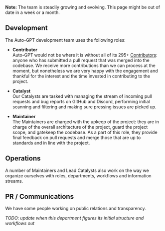 **Note:** The team is steadily growing and evolving. This page might be out of date in a week or a month.

## Development
The Auto-GPT development team uses the following roles:
* **Contributor**  
  Auto-GPT would not be where it is without all of its 295+ [Contributors]: anyone who has submitted a pull request that was merged into the codebase. We receive more contributions than we can process at the moment, but nonetheless we are very happy with the engagement and thankful for the interest and the time invested in contributing to the project.

[Contributors]: https://github.com/Significant-Gravitas/Auto-GPT/graphs/contributors

* **Catalyst**  
  Our Catalysts are tasked with managing the stream of incoming pull requests and bug reports on GitHub and Discord, performing initial scanning and filtering and making sure pressing issues are picked up.

* **Maintainer**  
  The Maintainers are charged with the upkeep of the project: they are in charge of the overall architecture of the project, guard the project scope, and gatekeep the codebase. As a part of this role, they provide final feedback on pull requests and merge those that are up to standards and in line with the project.

## Operations
A number of Maintainers and Lead Catalysts also work on the way we organize ourselves with roles, departments, workflows and information streams.

## PR / Communications
We have some people working on public relations and transparency.

*TODO: update when this department figures its initial structure and workflows out*